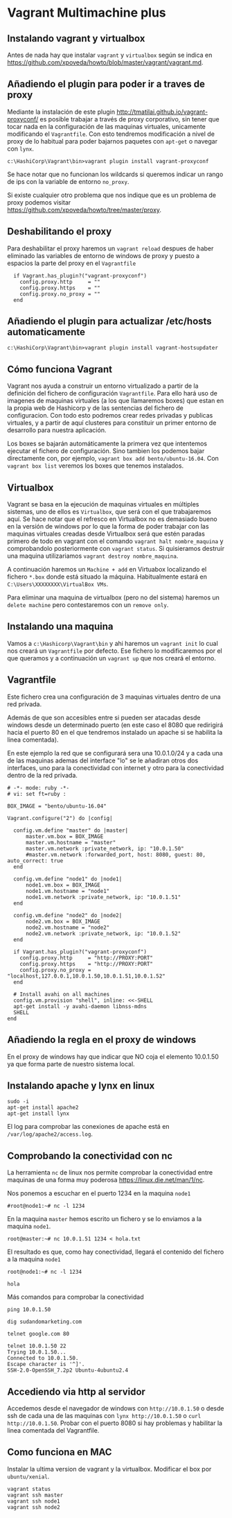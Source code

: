Vagrant Multimachine plus
=========================

Instalando vagrant y virtualbox
-------------------------------
Antes de nada hay que instalar `vagrant` y `virtualbox` según se indica en https://github.com/xpoveda/howto/blob/master/vagrant/vagrant.md.

Añadiendo el plugin para poder ir a traves de proxy
---------------------------------------------------
Mediante la instalación de este plugin http://tmatilai.github.io/vagrant-proxyconf/ es posible trabajar a través de proxy corporativo, sin tener que tocar nada en la configuración de las maquinas virtuales, unicamente modificando el `Vagrantfile`. Con esto tendremos modificación a nivel de proxy de lo habitual para poder bajarnos paquetes con `apt-get` o navegar con `lynx`.

```
c:\HashiCorp\Vagrant\bin>vagrant plugin install vagrant-proxyconf
```

Se hace notar que no funcionan los wildcards si queremos indicar un rango de ips con la variable de entorno `no_proxy`.

Si existe cualquier otro problema que nos indique que es un problema de proxy podemos visitar https://github.com/xpoveda/howto/tree/master/proxy.

Deshabilitando el proxy
-----------------------
Para deshabilitar el proxy haremos un `vagrant reload` despues de haber eliminado las variables de entorno de windows de proxy y puesto a espacios la parte del proxy en el `Vagrantfile`
```
  if Vagrant.has_plugin?("vagrant-proxyconf")
    config.proxy.http     = ""
    config.proxy.https    = ""
    config.proxy.no_proxy = ""
  end
```

Añadiendo el plugin para actualizar /etc/hosts automaticamente
---------------------------------------------------------------
```
c:\HashiCorp\Vagrant\bin>vagrant plugin install vagrant-hostsupdater
```


Cómo funciona Vagrant
----------------------
Vagrant nos ayuda a construir un entorno virtualizado a partir de la definición del fichero de configuración `Vagrantfile`.
Para ello hará uso de imagenes de maquinas virtuales (a los que llamaremos boxes) que estan en la propia web de Hashicorp y de las sentencias del fichero de configuracion. Con todo esto podremos crear redes privadas y publicas virtuales, y a partir de aquí clusteres para constituir un primer entorno de desarrollo para nuestra aplicación.

Los boxes se bajarán automáticamente la primera vez que intentemos ejecutar el fichero de configuración.
Sino tambien los podemos bajar directamente con, por ejemplo, `vagrant box add bento/ubuntu-16.04`. Con `vagrant box list` veremos los boxes que tenemos instalados.

Virtualbox
----------
Vagrant se basa en la ejecución de maquinas virtuales en múltiples sistemas, uno de ellos es `Virtualbox`, que será con el que trabajaremos aquí. Se hace notar que el refresco en Virtualbox no es demasiado bueno en la versión de windows por lo que la forma de poder trabajar con las maquinas virtuales creadas desde Virtualbox será que estén paradas primero de todo en vagrant con el comando `vagrant halt nombre_maquina` y comprobandolo posteriormente con `vagrant status`. Si quisieramos destruir una maquina utilizariamos `vagrant destroy nombre_maquina`.

A continuación haremos un `Machine + add` en Virtuabox localizando el fichero `*.box` donde está situado la máquina. Habitualmente estará en `C:\Users\XXXXXXXX\VirtualBox VMs`.

Para eliminar una maquina de virtualbox (pero no del sistema) haremos un `delete machine` pero contestaremos con un `remove only`.

Instalando una maquina
-----------------------
Vamos a `c:\Hashicorp\Vagrant\bin` y ahi haremos un `vagrant init` lo cual nos creará un `Vagrantfile` por defecto. Ese fichero lo modificaremos por el que queramos y a continuación un `vagrant up` que nos creará el entorno.

Vagrantfile
-----------
Este fichero crea una configuración de 3 maquinas virtuales dentro de una red privada.

Además de que son accesibles entre si pueden ser atacadas desde windows desde un determinado puerto (en este caso el 8080 que redirigirá hacia el puerto 80 en el que tendremos instalado un apache si se habilita la linea comentada).

En este ejemplo la red que se configurará sera una 10.0.1.0/24 y a cada una de las maquinas ademas del interface "lo" se le añadiran otros dos interfaces, uno para la conectividad con internet y otro para la conectividad dentro de la red privada.

```
# -*- mode: ruby -*-
# vi: set ft=ruby :

BOX_IMAGE = "bento/ubuntu-16.04"

Vagrant.configure("2") do |config|

  config.vm.define "master" do |master|
      master.vm.box = BOX_IMAGE
      master.vm.hostname = "master"
      master.vm.network :private_network, ip: "10.0.1.50"
      #master.vm.network :forwarded_port, host: 8080, guest: 80, auto_correct: true
  end

  config.vm.define "node1" do |node1|
      node1.vm.box = BOX_IMAGE
      node1.vm.hostname = "node1"
      node1.vm.network :private_network, ip: "10.0.1.51"
  end  
  
  config.vm.define "node2" do |node2|
      node2.vm.box = BOX_IMAGE
      node2.vm.hostname = "node2"
      node2.vm.network :private_network, ip: "10.0.1.52"
  end  
   
  if Vagrant.has_plugin?("vagrant-proxyconf")
    config.proxy.http     = "http://PROXY:PORT"
    config.proxy.https    = "http://PROXY:PORT"
    config.proxy.no_proxy = "localhost,127.0.0.1,10.0.1.50,10.0.1.51,10.0.1.52"
  end
  	
  # Install avahi on all machines 
  config.vm.provision "shell", inline: <<-SHELL 
  apt-get install -y avahi-daemon libnss-mdns
  SHELL
end
```
Añadiendo la regla en el proxy de windows
-----------------------------------------
En el proxy de windows hay que indicar que NO coja el elemento 10.0.1.50 ya que forma parte de nuestro sistema local.

Instalando apache y lynx en linux
---------------------------------
```
sudo -i
apt-get install apache2
apt-get install lynx
```

El log para comprobar las conexiones de apache está en `/var/log/apache2/access.log`.

Comprobando la conectividad con nc
----------------------------------
La herramienta `nc` de linux nos permite comprobar la conectividad entre maquinas de una forma muy poderosa https://linux.die.net/man/1/nc.

Nos ponemos a escuchar en el puerto 1234 en la maquina `node1`
```
#root@node1:~# nc -l 1234

```

En la maquina `master` hemos escrito un fichero y se lo enviamos a la maquina `node1`.
```
root@master:~# nc 10.0.1.51 1234 < hola.txt
```

El resultado es que, como hay conectividad, llegará el contenido del fichero a la maquina `node1`
```
root@node1:~# nc -l 1234

hola
```

Más comandos para comprobar la conectividad
```
ping 10.0.1.50

dig sudandomarketing.com

telnet google.com 80

telnet 10.0.1.50 22
Trying 10.0.1.50...
Connected to 10.0.1.50.
Escape character is '^]'.
SSH-2.0-OpenSSH_7.2p2 Ubuntu-4ubuntu2.4
```

Accediendo via http al servidor
-------------------------------
Accedemos desde el navegador de windows con `http://10.0.1.50` o desde ssh de cada una de las maquinas con `lynx http://10.0.1.50` o `curl http://10.0.1.50`. Probar con el puerto 8080 si hay problemas y habilitar la linea comentada del Vagrantfile.

Como funciona en MAC
--------------------
Instalar la ultima version de vagrant y la virtualbox.
Modificar el box por `ubuntu/xenial`.
```
vagrant status
vagrant ssh master
vagrant ssh node1
vagrant ssh node2
```
